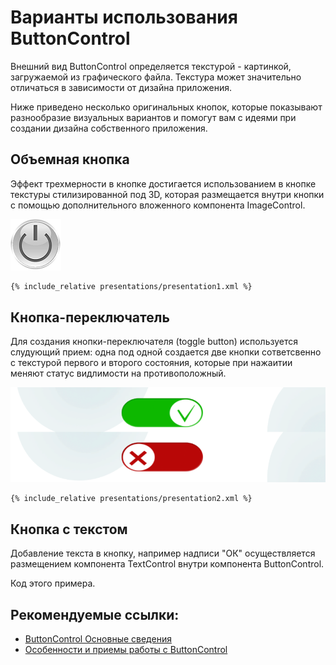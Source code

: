 # Варианты использования ButtonControl 

Внешний вид ButtonControl определяется текстурой - картинкой, загружаемой из графического файла.
Текстура может значительно отличаться в зависимости от дизайна приложения.

Ниже приведено несколько оригинальных кнопок, которые показывают
разнообразие визуальных вариантов и помогут вам с идеями при создании дизайна собственного приложения.

## Объемная кнопка

Эффект трехмерности в кнопке достигается использованием в кнопке текстуры стилизированной под 3D, которая размещается внутри кнопки с помощью дополнительного вложенного компонента ImageControl.

![](screenshots/presentation1.png)

```xml
{% include_relative presentations/presentation1.xml %}
```

## Кнопка-переключатель

Для создания кнопки-переключателя (toggle button) используется слудующий прием: одна под одной создается две кнопки сответсвенно с текстурой первого и второго состояния, которые при нажаитии меняют статус видлимости на противоположный. 

![](screenshots/presentation2.png)



```xml
{% include_relative presentations/presentation2.xml %}
```

## Кнопка с текстом

Добавление текста в кнопку, например надписи "ОК" осуществляется размещением компонента TextControl внутри компонента ButtonControl.

Код этого примера.



## Рекомендуемые ссылки:

- [ButtonControl Основные сведения](README.md)
- [Особенности и приемы работы с ButtonControl](hints.md)